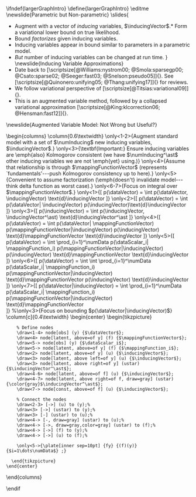 \ifndef{largerGraphIntro}
\define{largerGraphIntro}
\editme
\newslide{Parametric but Non-parametric}
\slides{
*  Augment with a vector of *inducing* variables, $\inducingVector$.* Form a variational lower bound on true likelihood.
*  Bound *factorizes* given inducing variables.
*  Inducing variables appear in bound similar to parameters in a parametric model.
*  *But* number of inducing variables can be changed at run time.
}
\newslide{Inducing Variable Approximations}
*  Date back to [\scriptsize[@Williams:nystrom00; @Smola:sparsegp00; @Csato:sparse02; @Seeger:fast03; @Snelson:pseudo05]]{}.
    See [\scriptsize[@Quinonero:unifying05; @Thang:unifying17]]{} for reviews.
*  We follow variational perspective of [\scriptsize[@Titsias:variational09]]{}.
*  This is an augmented variable method, followed by a collapsed
    variational approximation [\scriptsize[@King:klcorrection06; @Hensman:fast12]]{}.

\newslide{Augmented Variable Model: Not Wrong but Useful?}

  \begin{columns}
    \column{0.6\textwidth}
    \only<1-2>{Augment standard model with a set of $\numInducing$ new inducing variables, $\inducingVector$.}
    \only<3>{\textbf{Important:} Ensure inducing variables are \emph{also} Kolmogorov consistent (we have $\numInducing^\ast$ other inducing variables we are not \emph{yet} using.)}
    \only<4>{Assume that relationship is through $\mappingFunctionVector$ (represents `fundamentals'---push Kolmogorov consistency up to here).}
    \only<5>{Convenient to assume factorization (\emph{doesn't} invalidate model---think delta function as worst case).}
    \only<6-7>{Focus on integral over $\mappingFunctionVector$.}
    \only<1>{\[
      p(\dataVector) = \int p(\dataVector, \inducingVector) \text{d}\inducingVector 
      \]}
    \only<2>{\[
      p(\dataVector) = \int p(\dataVector| \inducingVector) p(\inducingVector)\text{d}\inducingVector 
      \]}
    \only<3>{\[
      p(\inducingVector) = \int p(\inducingVector, \inducingVector^\ast) \text{d}\inducingVector^\ast 
      \]}
    \only<4>{\[
      p(\dataVector) = \int p(\dataVector| \mappingFunctionVector) p(\mappingFunctionVector|\inducingVector) p(\inducingVector) \text{d}\mappingFunctionVector \text{d}\inducingVector 
      \]}
    \only<5>{\[
      p(\dataVector) = \int \prod_{i=1}^\numData p(\dataScalar_i| \mappingFunction_i) p(\mappingFunctionVector|\inducingVector) p(\inducingVector) \text{d}\mappingFunctionVector \text{d}\inducingVector 
      \]}
    \only<6>{\[
      p(\dataVector) = \int \int \prod_{i=1}^\numData p(\dataScalar_i| \mappingFunction_i) p(\mappingFunctionVector|\inducingVector) \text{d}\mappingFunctionVector p(\inducingVector)  \text{d}\inducingVector 
      \]}
    \only<7>{\[
      p(\dataVector|\inducingVector) = \int \prod_{i=1}^\numData p(\dataScalar_i| \mappingFunction_i) p(\mappingFunctionVector|\inducingVector) \text{d}\mappingFunctionVector  
      \]}
    %\only<3>{Focus on bounding $p(\dataVector|\inducingVector)$}
    \column[c]{0.4\textwidth}
    \begin{center}
      \begin{tikzpicture}
        
        % Define nodes
        \draw<1-4> node[obs] (y) {$\dataVector$};
        \draw<4> node[latent, above=of y] (f) {$\mappingFunctionVector$};
        \draw<5-> node[obs] (y) {$\dataScalar_i$};
        \draw<5-> node[latent, above=of y] (f) {$\mappingFunction_i$};
        \draw<2> node[latent, above=of y] (u) {$\inducingVector$};
        \draw<3> node[latent, above left=of y] (u) {$\inducingVector$};
        \draw<3> node[latent, above right=of y] (ustar) {$\inducingVector^\ast$};
        \draw<4-6> node[latent, above=of f] (u) {$\inducingVector$};
        \draw<4-7> node[latent, above right=of f, draw=gray] (ustar) {\color{gray}$\inducingVector^\ast$};
        \draw<7-> node[const, above=of f] (u) {$\inducingVector$};
        
        % Connect the nodes
        \draw<2-3> [->] (u) to (y);%
        \draw<3> [->] (ustar) to (y);%
        \draw<3> [-] (ustar) to (u);%
        \draw<4-> [-, draw=gray] (ustar) to (u);%
        \draw<4-> [->, draw=gray,color=gray] (ustar) to (f);%
        \draw<4-> [->] (f) to (y);%
        \draw<4-> [->] (u) to (f);%

        \only<5->{\plate[inner sep=10pt] {fy} {(f)(y)} {$i=1\dots\numData$} ;}
        
      \end{tikzpicture}
    \end{center}
  \end{columns}
  


\endif
